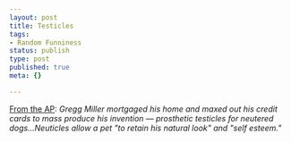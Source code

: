 ```yaml
--- 
layout: post
title: Testicles
tags: 
- Random Funniness
status: publish
type: post
published: true
meta: {}

---
```

<a href="http://news.yahoo.com/s/ap/20051007/ap_on_fe_st/ig_nobels">From the AP</a>: <em>Gregg Miller mortgaged his home and maxed out his credit cards to mass produce his invention — prosthetic testicles for neutered dogs...Neuticles allow a pet "to retain his natural look" and "self esteem."</em>
